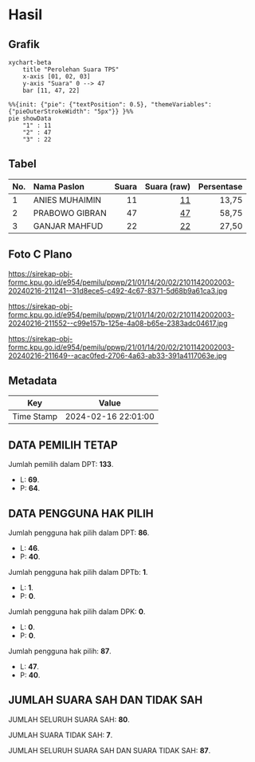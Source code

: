 # Hasil

## Grafik

```mermaid
xychart-beta
    title "Perolehan Suara TPS"
    x-axis [01, 02, 03]
    y-axis "Suara" 0 --> 47
    bar [11, 47, 22]
```

```mermaid
%%{init: {"pie": {"textPosition": 0.5}, "themeVariables": {"pieOuterStrokeWidth": "5px"}} }%%
pie showData
    "1" : 11
    "2" : 47
    "3" : 22
```

## Tabel

| No. | Nama Paslon    | Suara | Suara (raw) | Persentase |
|:--- |:-------------- | -----:| -----------:| ----------:|
| 1   | ANIES MUHAIMIN | 11    | [11][p-1]   | 13,75      |
| 2   | PRABOWO GIBRAN | 47    | [47][p-2]   | 58,75      |
| 3   | GANJAR MAHFUD  | 22    | [22][p-3]   | 27,50      |


[p-1]: https://github.com/gigit-pemilu/pemilu-2024-21-kepulauan-riau/blob/main/pilpres/hitung-suara/sub/21-kepulauan-riau/sub/01-bintan/sub/14-bintan-pesisir/sub/2002-mapur/sub/003-tps/sub/paslon-1.txt
[p-2]: https://github.com/gigit-pemilu/pemilu-2024-21-kepulauan-riau/blob/main/pilpres/hitung-suara/sub/21-kepulauan-riau/sub/01-bintan/sub/14-bintan-pesisir/sub/2002-mapur/sub/003-tps/sub/paslon-2.txt
[p-3]: https://github.com/gigit-pemilu/pemilu-2024-21-kepulauan-riau/blob/main/pilpres/hitung-suara/sub/21-kepulauan-riau/sub/01-bintan/sub/14-bintan-pesisir/sub/2002-mapur/sub/003-tps/sub/paslon-3.txt

## Foto C Plano

https://sirekap-obj-formc.kpu.go.id/e954/pemilu/ppwp/21/01/14/20/02/2101142002003-20240216-211241--31d8ece5-c492-4c67-8371-5d68b9a61ca3.jpg

https://sirekap-obj-formc.kpu.go.id/e954/pemilu/ppwp/21/01/14/20/02/2101142002003-20240216-211552--c99e157b-125e-4a08-b65e-2383adc04617.jpg

https://sirekap-obj-formc.kpu.go.id/e954/pemilu/ppwp/21/01/14/20/02/2101142002003-20240216-211649--acac0fed-2706-4a63-ab33-391a4117063e.jpg


## Metadata

| Key        | Value               |
| ---------- | ------------------- |
| Time Stamp | 2024-02-16 22:01:00 |


## DATA PEMILIH TETAP

Jumlah pemilih dalam DPT: **133**.
 * L: **69**.
 * P: **64**.

## DATA PENGGUNA HAK PILIH

Jumlah pengguna hak pilih dalam DPT: **86**.
 * L: **46**.
 * P: **40**.

Jumlah pengguna hak pilih dalam DPTb: **1**.
 * L: **1**.
 * P: **0**.

Jumlah pengguna hak pilih dalam DPK: **0**.
 * L: **0**.
 * P: **0**.

Jumlah pengguna hak pilih: **87**.
 * L: **47**.
 * P: **40**.

## JUMLAH SUARA SAH DAN TIDAK SAH

JUMLAH SELURUH SUARA SAH: **80**.

JUMLAH SUARA TIDAK SAH: **7**.

JUMLAH SELURUH SUARA SAH DAN SUARA TIDAK SAH: **87**.


